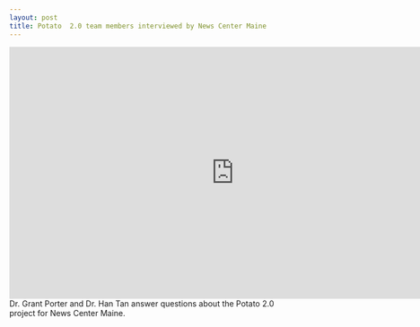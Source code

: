 ```yaml
---
layout: post
title: Potato  2.0 team members interviewed by News Center Maine
---
```

<iframe width="800" height="450" src="https://newscentermaine.com/embeds/video/97-d2c377b9-bc33-4b13-bf8a-33b3dd83c99e/iframe" frameborder="0" allow="accelerometer; encrypted-media; gyroscope; picture-in-picture" allowfullscreen></iframe><br>Dr. Grant Porter and Dr. Han Tan answer questions about the Potato 2.0 project for News Center Maine.
